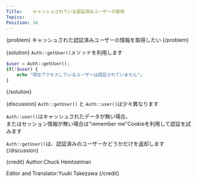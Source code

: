 ```yaml
---
Title:    キャッシュされている認証済みユーザーの取得
Topics:   -
Position: 34
---
```


{problem}
キャッシュされた認証済みユーザーの情報を取得したい
{/problem}

{solution}
`Auth::getUser()`メソッドを利用します

```php
$user = Auth::getUser();
if(!$user) {
    echo "現在アクセスしているユーザーは認証されていません";
}
```
{/solution}

{discussion}
`Auth::getUser()` と `Auth::user()`は少々異なります

`Auth::user()`はキャッシュされたデータが無い場合、  
またはセッション情報が無い場合は"remember me"Cookieを利用して認証を試みます

`Auth::getUser()`は、認証済みのユーザーかどうかだけを返却します
{/discussion}

{credit}
Author:Chuck Heintzelman

Editor and Translator:Yuuki Takezawa
{/credit}

